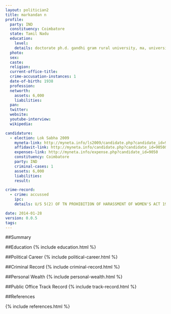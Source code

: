 ```yaml
---
layout: politician2
title: markandan n
profile: 
  party: IND
  constituency: Coimbatore
  state: Tamil Nadu
  education: 
    level: 
    details: doctorate ph.d. gandhi gram rural university, ma, university of mysore
  photo: 
  sex: 
  caste: 
  religion: 
  current-office-title: 
  crime-accusation-instances: 1
  date-of-birth: 1938
  profession: 
  networth: 
    assets: 6,000
    liabilities: 
  pan: 
  twitter: 
  website: 
  youtube-interview: 
  wikipedia: 

candidature: 
  - election: Lok Sabha 2009
    myneta-link: http://myneta.info/ls2009/candidate.php?candidate_id=9050
    affidavit-link: http://myneta.info/candidate.php?candidate_id=9050&scan=original
    expenses-link: http://myneta.info/expense.php?candidate_id=9050
    constituency: Coimbatore 
    party: IND
    criminal-cases: 1
    assets: 6,000
    liabilities: 
    result:  

crime-record: 
  - crime: accussed
    ipc: 
    details: U/S 5(2) OF TN PROHIBITION OF HARASSMENT OF WOMEN'S ACT 1998. JUDICIAL MAGISTRATE NO.3, DINDIGUL, CC NO. 22/05 

date: 2014-01-28
version: 0.0.5
tags: 
---
```

##Summary


##Education
{% include education.html %}


##Political Career
{% include political-career.html %}


##Criminal Record
{% include criminal-record.html %}


##Personal Wealth
{% include personal-wealth.html %}


##Public Office Track Record
{% include track-record.html %}


##References


{% include references.html %}